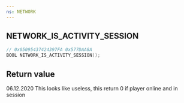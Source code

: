```yaml
---
ns: NETWORK
---
```

## NETWORK_IS_ACTIVITY_SESSION

```c
// 0x05095437424397FA 0x577DAA8A
BOOL NETWORK_IS_ACTIVITY_SESSION();
```


## Return value

06.12.2020
This looks like useless, this return 0 if player online and in session
